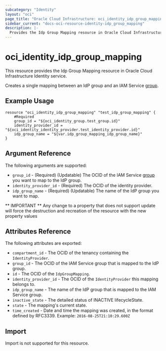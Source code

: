 ```yaml
---
subcategory: "Identity"
layout: "oci"
page_title: "Oracle Cloud Infrastructure: oci_identity_idp_group_mapping"
sidebar_current: "docs-oci-resource-identity-idp_group_mapping"
description: |-
  Provides the Idp Group Mapping resource in Oracle Cloud Infrastructure Identity service
---
```


# oci_identity_idp_group_mapping
This resource provides the Idp Group Mapping resource in Oracle Cloud Infrastructure Identity service.

Creates a single mapping between an IdP group and an IAM Service
[group](https://docs.cloud.oracle.com/iaas/api/#/en/identity/20160918/Group/).


## Example Usage

```hcl
resource "oci_identity_idp_group_mapping" "test_idp_group_mapping" {
	#Required
	group_id = "${oci_identity_group.test_group.id}"
	identity_provider_id = "${oci_identity_identity_provider.test_identity_provider.id}"
	idp_group_name = "${var.idp_group_mapping_idp_group_name}"
}
```

## Argument Reference

The following arguments are supported:

* `group_id` - (Required) (Updatable) The OCID of the IAM Service [group](https://docs.cloud.oracle.com/iaas/api/#/en/identity/20160918/Group/) you want to map to the IdP group. 
* `identity_provider_id` - (Required) The OCID of the identity provider.
* `idp_group_name` - (Required) (Updatable) The name of the IdP group you want to map.


** IMPORTANT **
Any change to a property that does not support update will force the destruction and recreation of the resource with the new property values

## Attributes Reference

The following attributes are exported:

* `compartment_id` - The OCID of the tenancy containing the `IdentityProvider`.
* `group_id` - The OCID of the IAM Service group that is mapped to the IdP group.
* `id` - The OCID of the `IdpGroupMapping`.
* `identity_provider_id` - The OCID of the `IdentityProvider` this mapping belongs to.
* `idp_group_name` - The name of the IdP group that is mapped to the IAM Service group.
* `inactive_state` - The detailed status of INACTIVE lifecycleState.
* `state` - The mapping's current state.
* `time_created` - Date and time the mapping was created, in the format defined by RFC3339.  Example: `2016-08-25T21:10:29.600Z` 

## Import

Import is not supported for this resource.

